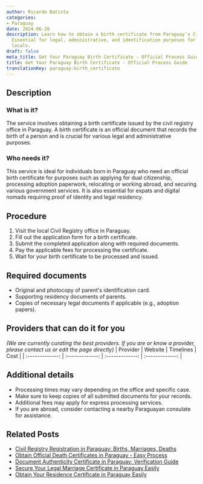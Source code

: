 ```yaml
---
author: Ricardo Batista
categories:
- Paraguay
date: 2024-06-28
description: Learn how to obtain a birth certificate from Paraguay's Civil Registry.
  Essential for legal, administrative, and identification purposes for expats and
  locals.
draft: false
meta_title: Get Your Paraguay Birth Certificate - Official Process Guide
title: Get Your Paraguay Birth Certificate - Official Process Guide
translationKey: paraguay-birth_certificate
---
```



## Description
### What is it?
The service involves obtaining a birth certificate issued by the civil registry office in Paraguay. A birth certificate is an official document that records the birth of a person and is crucial for various legal and administrative purposes.

### Who needs it?
This service is ideal for individuals born in Paraguay who need an official birth certificate for purposes such as applying for dual citizenship, processing adoption paperwork, relocating or working abroad, and securing various government services. It is also essential for expats and digital nomads requiring proof of identity and legal residency.

## Procedure

1. Visit the local Civil Registry office in Paraguay.
2. Fill out the application form for a birth certificate.
3. Submit the completed application along with required documents.
4. Pay the applicable fees for processing the certificate.
5. Wait for your birth certificate to be processed and issued.


## Required documents

- Original and photocopy of parent's identification card.
- Supporting residency documents of parents.
- Copies of necessary legal documents if applicable (e.g., adoption papers).


## Providers that can do it for you
_(We are currently curating the best providers. If you are or know a provider, please contact us or edit the page directly)_
| Provider        |     Website     |     Timelines    |       Cost      |
| :-------------: | :-------------: |  :-------------: | :-------------: |

## Additional details

- Processing times may vary depending on the office and specific case.
- Make sure to keep copies of all submitted documents for your records.
- Additional fees may apply for express processing services.
- If you are abroad, consider contacting a nearby Paraguayan consulate for assistance.




## Related Posts

- [Civil Registry Registration in Paraguay: Births, Marriages, Deaths](https://tramitit.com/guides/paraguay/civil_registry_registration/)
- [Obtain Official Death Certificates in Paraguay - Easy Process](https://tramitit.com/guides/paraguay/death_certificate/)
- [Document Authenticity Certificate in Paraguay: Verification Guide](https://tramitit.com/guides/paraguay/document_authenticity_certificate/)
- [Secure Your Legal Marriage Certificate in Paraguay Easily](https://tramitit.com/guides/paraguay/marriage_certificate/)
- [Obtain Your Residence Certificate in Paraguay Easily](https://tramitit.com/guides/paraguay/residence_certificate/)